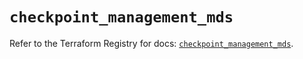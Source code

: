 # `checkpoint_management_mds`

Refer to the Terraform Registry for docs: [`checkpoint_management_mds`](https://registry.terraform.io/providers/checkpointsw/checkpoint/2.11.0/docs/resources/management_mds).
